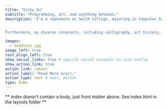 ```yaml
---
title: "Vicky Xu"
subtitle: "Programming, art, and anything between."
description: "I'm a sophomore at Smith College, majoring in Computer Science and Data Science with a Museums Concentration. My passion lies in using code for social good, whether it's promoting equality for disabled individuals, addressing urgent environmental concerns, or enhancing accessibility accommodations. As the president of the Smith Data Science club, I actively work towards bringing resources to empower girls in these fields.


Furthermore, my diverse interests, including calligraphy, art history, and a museum internship, have significantly influenced my life and aspirations. I view artwork as a profound reflection of its era, encapsulating culture, education, and aesthetic appreciation. This perspective fuels my desire to utilize machine learning as a tool for investigating the evolution of artwork, exploring its connections and migrations across different periods, and discovering the fascinating convergence of museum and technology."

images:
  - headshot.jpg
image_left: true
text_align_left: true
show_social_links: true # specify social accounts in site config
show_action_link: true
action_link: /about
action_label: "Read More &rarr;"
action_type: text # text, button
type: home
---
```


** index doesn't contain a body, just front matter above.
See index.html in the layouts folder **
